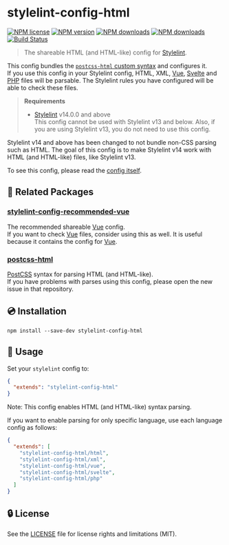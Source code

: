 # stylelint-config-html

[![NPM license](https://img.shields.io/npm/l/stylelint-config-html.svg)](https://www.npmjs.com/package/stylelint-config-html)
[![NPM version](https://img.shields.io/npm/v/stylelint-config-html.svg)](https://www.npmjs.com/package/stylelint-config-html)
[![NPM downloads](https://img.shields.io/npm/dw/stylelint-config-html.svg)](http://www.npmtrends.com/stylelint-config-html)
[![NPM downloads](https://img.shields.io/npm/dm/stylelint-config-html.svg)](http://www.npmtrends.com/stylelint-config-html)
[![Build Status](https://github.com/ota-meshi/stylelint-config-html/workflows/CI/badge.svg?branch=main)](https://github.com/ota-meshi/stylelint-config-html/actions?query=workflow%3ACI)

> The shareable HTML (and HTML-like) config for [Stylelint].

This config bundles the [`postcss-html` custom syntax](https://github.com/ota-meshi/postcss-html) and configures it.  
If you use this config in your Stylelint config, HTML, XML, [Vue], [Svelte] and [PHP] files will be parsable. The Stylelint rules you have configured will be able to check these files.

> **Requirements**
>
> - [Stylelint] v14.0.0 and above  
>   This config cannot be used with Stylelint v13 and below. Also, if you are using Stylelint v13, you do not need to use this config.

Stylelint v14 and above has been changed to not bundle non-CSS parsing such as HTML. The goal of this config is to make Stylelint v14 work with HTML (and HTML-like) files, like Stylelint v13.

To see this config, please read the [config itself](/index.js).

## :couple: Related Packages

### [stylelint-config-recommended-vue](https://github.com/ota-meshi/stylelint-config-recommended-vue)

The recommended shareable [Vue](https://v3.vuejs.org/) config.  
If you want to check [Vue] files, consider using this as well. It is useful because it contains the config for [Vue](https://v3.vuejs.org/).

### [postcss-html](https://github.com/ota-meshi/postcss-html)

[PostCSS] syntax for parsing HTML (and HTML-like).  
If you have problems with parses using this config, please open the new issue in that repository.

## :cd: Installation

```shell
npm install --save-dev stylelint-config-html
```

## :book: Usage

Set your `stylelint` config to:

```json
{
  "extends": "stylelint-config-html"
}
```

Note: This config enables HTML (and HTML-like) syntax parsing.

If you want to enable parsing for only specific language, use each language config as follows:

```json
{
  "extends": [
    "stylelint-config-html/html",
    "stylelint-config-html/xml",
    "stylelint-config-html/vue",
    "stylelint-config-html/svelte",
    "stylelint-config-html/php"
  ]
}
```

## :lock: License

See the [LICENSE](LICENSE) file for license rights and limitations (MIT).

[Stylelint]: https://stylelint.io/
[Vue]: https://v3.vuejs.org/guide/single-file-component.html
[Svelte]: https://svelte.dev/docs#Component_format
[PHP]: https://www.php.net/manual/en/intro-whatis.php
[PostCss]: https://github.com/postcss/postcss
